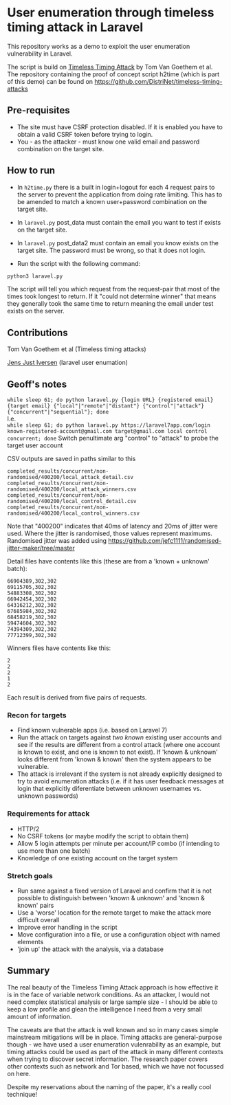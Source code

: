 # User enumeration through timeless timing attack in Laravel

This repository works as a demo to exploit the user enumeration vulnerability in Laravel.

The script is build on [Timeless Timing Attack](https://tom.vg/papers/timeless-timing-attack_usenix2020.pdf) by Tom Van Goethem et al.
The repository containing the proof of concept script h2time (which is part of this demo) can be found on https://github.com/DistriNet/timeless-timing-attacks 

## Pre-requisites

 - The site must have CSRF protection disabled. If it is enabled you have to obtain a valid CSRF token before trying to login.
 - You - as the attacker - must know one valid email and password combination on the target site.

## How to run

 - In `h2time.py` there is a built in login+logout for each 4 request pairs to the server to prevent the application from doing rate limiting.
This has to be amended to match a known user+password combination on the target site.
 - In `laravel.py` post_data must contain the email you want to test if exists on the target site.
 - In `laravel.py` post_data2 must contain an email you know exists on the target site. The password must be wrong, so that it does not login.

 - Run the script with the following command:

```bash
python3 laravel.py
```

The script will tell you which request from the request-pair that most of the times took longest to return.
If it "could not determine winner" that means they generally took the same time to return meaning the email under test exists on the server.

## Contributions

Tom Van Goethem et al (Timeless timing attacks)

[Jens Just Iversen](https://ephort.dk) (laravel user enumation)


## Geoff's notes
`while sleep 61; do python laravel.py {login URL} {registered email} {target email} {"local"|"remote"|"distant"} {"control"|"attack"} {"concurrent"|"sequential"}; done`  
I.e.  
`while sleep 61; do python laravel.py https://laravel7app.com/login known-registered-account@gmail.com target@gmail.com local control concurrent; done`
Switch penultimate arg "control" to "attack" to probe the target user account
  
CSV outputs are saved in paths similar to this
```
completed_results/concurrent/non-randomised/400200/local_attack_detail.csv
completed_results/concurrent/non-randomised/400200/local_attack_winners.csv
completed_results/concurrent/non-randomised/400200/local_control_detail.csv
completed_results/concurrent/non-randomised/400200/local_control_winners.csv
```
Note that "400200" indicates that 40ms of latency and 20ms of jitter were used. 
Where the jitter is randomised, those values represent maximums. 
Randomised jitter was added using https://github.com/jefc1111/randomised-jitter-maker/tree/master

Detail files have contents like this (these are from a 'known + unknown' batch):
```
66904389,302,302
69115705,302,302
54883308,302,302
66942454,302,302
64316212,302,302
67685984,302,302
68458219,302,302
59474604,302,302
74394309,302,302
77712399,302,302
```

Winners files have contents like this:
```
2
2
2
1
2
```
Each result is derived from five pairs of requests.


### Recon for targets
- Find known vulnerable apps (i.e. based on Laravel 7)
- Run the attack on targets against _two known_ existing user accounts and see if the results are different from a control attack (where one account is known to exist, and one is known to not exist). 
If 'known & unknown' looks different from 'known & known' then the system appears to be vulnerable. 
- The attack is irrelevant if the system is not already explicitly designed to try to avoid enumeration attacks (i.e. if it has user feedback messages at login that explicitly diferentiate between unknown usernames vs. unknown passwords)

### Requirements for attack
- HTTP/2
- No CSRF tokens (or maybe modify the script to obtain them)
- Allow 5 login attempts per minute per account/IP combo (if intending to use more than one batch)
- Knowledge of one existing account on the target system

### Stretch goals
- Run same against a fixed version of Laravel and confirm that it is not possible to distinguish between 'known & unknown' and 'known & known' pairs
- Use a 'worse' location for the remote target to make the attack more difficult overall
- Improve error handling in the script
- Move configuration into a file, or use a configuration object with named elements
- 'join up' the attack with the analysis, via a database

## Summary
The real beauty of the Timeless Timing Attack approach is how effective it is in the face of variable network conditions. 
As an attacker, I would not need complex statistical analysis or large sample size - I should be able to keep a low profile and glean the intelligence I need from a very small amount of information. 

The caveats are that the attack is well known and so in many cases simple mainstream mitigations will be in place. Timing attacks are general-purpose though - we have used a user enumeration vulenrability as an example, but timing attacks could be used as part of the attack in many different contexts when trying to discover secret information. The research paper covers other contexts such as network and Tor based, which we have not focussed on here. 

Despite my reservations about the naming of the paper, it's a really cool technique!
